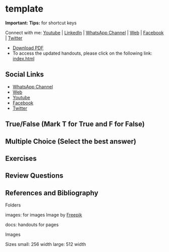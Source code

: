 # template

**Important:**
**Tips:**
for shortcut keys

Connect with me: [Youtube](https://www.youtube.com/yasirbhutta) \| [LinkedIn](https://www.linkedin.com/in/yasirbhutta/) \| [WhatsApp Channel](https://whatsapp.com/channel/0029VaC3BC160eBZZSs3CW0c) \| [Web](https://yasirbhutta.github.io/) \| [Facebook](https://www.facebook.com/yasirbhutta786) \| [Twitter](https://twitter.com/yasirbhutta)

- [Download PDF](#)  
- To access the updated handouts, please click on the following link:
[index.html](../yasirbhutta.github.io/index.md)

## Social Links

- [WhatsApp Channel](https://whatsapp.com/channel/0029VaC3BC160eBZZSs3CW0c)
- [Web](https://yasirbhutta.github.io/)
- [Youtube](https://www.youtube.com/yasirbhutta)
- [Facebook](https://www.facebook.com/yasirbhutta786)
- [Twitter](https://twitter.com/yasirbhutta)

## True/False (Mark T for True and F for False)

## Multiple Choice (Select the best answer)

## Exercises

## Review Questions

## References and Bibliography

Folders

images: for images
Image by [Freepik]("https://www.freepik.com/free-vector/flat-design-hard-drive-illustration_25560978.htm)

docs: handouts for pages

Images

Sizes
small: 256 width
large: 512 width

